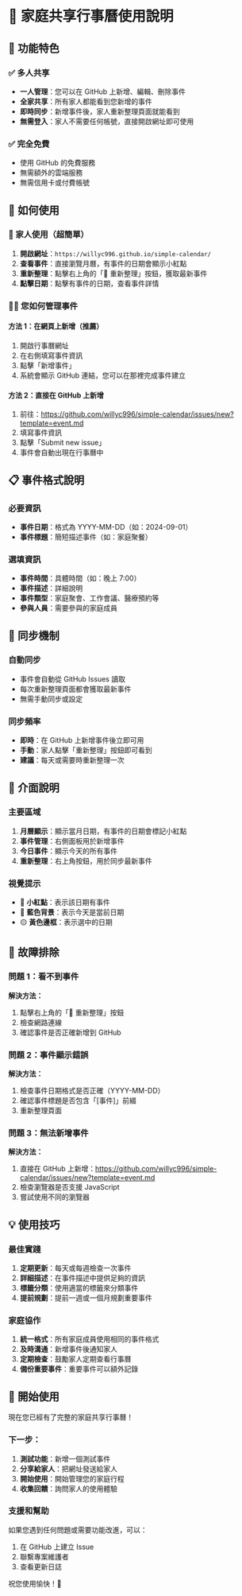 # 🌟 家庭共享行事曆使用說明

## 🎯 功能特色

### ✅ 多人共享
- **一人管理**：您可以在 GitHub 上新增、編輯、刪除事件
- **全家共享**：所有家人都能看到您新增的事件
- **即時同步**：新增事件後，家人重新整理頁面就能看到
- **無需登入**：家人不需要任何帳號，直接開啟網址即可使用

### ✅ 完全免費
- 使用 GitHub 的免費服務
- 無需額外的雲端服務
- 無需信用卡或付費帳號

## 🚀 如何使用

### 📱 家人使用（超簡單）
1. **開啟網址**：`https://willyc996.github.io/simple-calendar/`
2. **查看事件**：直接瀏覽月曆，有事件的日期會顯示小紅點
3. **重新整理**：點擊右上角的「🔄 重新整理」按鈕，獲取最新事件
4. **點擊日期**：點擊有事件的日期，查看事件詳情

### 👨‍💻 您如何管理事件

#### 方法 1：在網頁上新增（推薦）
1. 開啟行事曆網址
2. 在右側填寫事件資訊
3. 點擊「新增事件」
4. 系統會顯示 GitHub 連結，您可以在那裡完成事件建立

#### 方法 2：直接在 GitHub 上新增
1. 前往：https://github.com/willyc996/simple-calendar/issues/new?template=event.md
2. 填寫事件資訊
3. 點擊「Submit new issue」
4. 事件會自動出現在行事曆中

## 📋 事件格式說明

### 必要資訊
- **事件日期**：格式為 YYYY-MM-DD（如：2024-09-01）
- **事件標題**：簡短描述事件（如：家庭聚餐）

### 選填資訊
- **事件時間**：具體時間（如：晚上 7:00）
- **事件描述**：詳細說明
- **事件類型**：家庭聚會、工作會議、醫療預約等
- **參與人員**：需要參與的家庭成員

## 🔄 同步機制

### 自動同步
- 事件會自動從 GitHub Issues 讀取
- 每次重新整理頁面都會獲取最新事件
- 無需手動同步或設定

### 同步頻率
- **即時**：在 GitHub 上新增事件後立即可用
- **手動**：家人點擊「重新整理」按鈕即可看到
- **建議**：每天或需要時重新整理一次

## 🎨 介面說明

### 主要區域
1. **月曆顯示**：顯示當月日期，有事件的日期會標記小紅點
2. **事件管理**：右側面板用於新增事件
3. **今日事件**：顯示今天的所有事件
4. **重新整理**：右上角按鈕，用於同步最新事件

### 視覺提示
- 🔴 **小紅點**：表示該日期有事件
- 🔵 **藍色背景**：表示今天是當前日期
- 🟡 **黃色邊框**：表示選中的日期

## 🔧 故障排除

### 問題 1：看不到事件
**解決方法：**
1. 點擊右上角的「🔄 重新整理」按鈕
2. 檢查網路連線
3. 確認事件是否正確新增到 GitHub

### 問題 2：事件顯示錯誤
**解決方法：**
1. 檢查事件日期格式是否正確（YYYY-MM-DD）
2. 確認事件標題是否包含「[事件]」前綴
3. 重新整理頁面

### 問題 3：無法新增事件
**解決方法：**
1. 直接在 GitHub 上新增：https://github.com/willyc996/simple-calendar/issues/new?template=event.md
2. 檢查瀏覽器是否支援 JavaScript
3. 嘗試使用不同的瀏覽器

## 💡 使用技巧

### 最佳實踐
1. **定期更新**：每天或每週檢查一次事件
2. **詳細描述**：在事件描述中提供足夠的資訊
3. **標籤分類**：使用適當的標籤來分類事件
4. **提前規劃**：提前一週或一個月規劃重要事件

### 家庭協作
1. **統一格式**：所有家庭成員使用相同的事件格式
2. **及時溝通**：新增事件後通知家人
3. **定期檢查**：鼓勵家人定期查看行事曆
4. **備份重要事件**：重要事件可以額外記錄

## 🎉 開始使用

現在您已經有了完整的家庭共享行事曆！

### 下一步：
1. **測試功能**：新增一個測試事件
2. **分享給家人**：把網址發送給家人
3. **開始使用**：開始管理您的家庭行程
4. **收集回饋**：詢問家人的使用體驗

### 支援和幫助
如果您遇到任何問題或需要功能改進，可以：
1. 在 GitHub 上建立 Issue
2. 聯繫專案維護者
3. 查看更新日誌

祝您使用愉快！🌟
